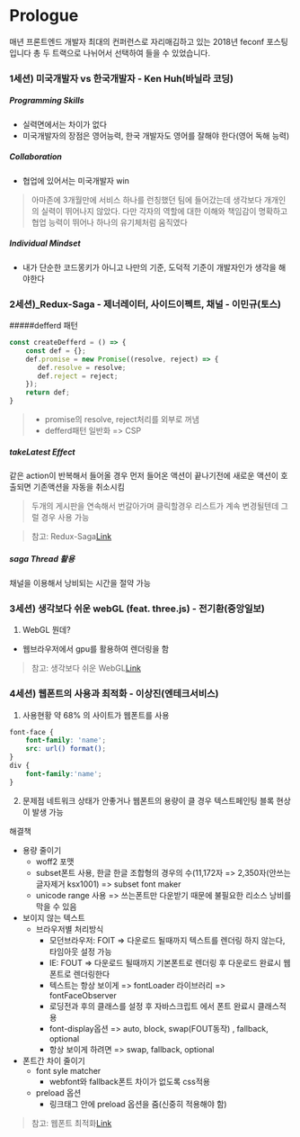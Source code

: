# Prologue
매년 프론트엔드 개발자 최대의 컨퍼런스로 자리매김하고 있는
2018년 feconf 포스팅입니다
총 두 트랙으로 나뉘어서 선택하여 들을 수 있었습니다.

### 1세션) 미국개발자 vs 한국개발자 - Ken Huh(바닐라 코딩)
##### Programming Skills
- 실력면에서는 차이가 없다
- 미국개발자의 장점은 영어능력, 한국 개발자도 영어를 잘해야 한다(영어 독해 능력)

##### Collaboration
- 협업에 있어서는 미국개발자 win
> 아마존에 3개월만에 서비스 하나를 런칭했던 팀에 들어갔는데 생각보다 개개인의 실력이 뛰어나지 않았다.
다만 각자의 역할에 대한 이해와 책임감이 명확하고 협업 능력이 뛰어나 하나의 유기체처럼 움직였다

##### Individual Mindset
- 내가 단순한 코드몽키가 아니고 나만의 기준, 도덕적 기준이 개발자인가 생각을 해야한다

### 2세션)_Redux-Saga - 제너레이터, 사이드이펙트, 채널 - 이민규(토스)
#####defferd 패턴
```js
const createDefferd = () => {
    const def = {};
    def.promise = new Promise((resolve, reject) => {
       def.resolve = resolve;
       def.reject = reject;
    });
    return def;
}
```
> - promise의 resolve, reject처리를 외부로 꺼냄
> - defferd패턴 일반화 => CSP
##### takeLatest Effect
같은 action이 반복해서 들어올 경우 
먼저 들어온 액션이 끝나기전에 새로운 액션이 호출되면 기존액션을 자동을 취소시킴
> 두개의 게시판을 연속해서 번갈아가며 클릭할경우 리스트가 계속 변경될텐데 그럴 경우 사용 가능

> 참고: Redux-Saga[Link](https://drive.google.com/file/d/1ttAVFSIo_2VANI-KIJIn0Sv2NUOKJI4m/view?usp=sharing)

##### saga Thread 활용
채널을 이용해서 낭비되는 시간을 절약 가능

### 3세션) 생각보다 쉬운 webGL (feat. three.js) - 전기환(중앙일보)
1. WebGL 뭔데?
- 웹브라우저에서 gpu를 활용하여 렌더링을 함

> 참고: 생각보다 쉬운 WebGL[Link](https://docs.google.com/presentation/d/1dAX9mid8tf2JaVGusy6rN_GeZPHcI3M9sY9Q2z02huU/edit?usp=sharing)

### 4세션) 웹폰트의 사용과 최적화 - 이상진(엔테크서비스)
1. 사용현황
약 68% 의 사이트가 웹폰트를 사용

```css
font-face {
    font-family: 'name';
    src: url() format();
}
div {
    font-family:'name';
}
```

2. 문제점
네트워크 상태가 안좋거나 웹폰트의 용량이 클 경우 텍스트페인팅 블록 현상이 발생 가능

해결책
 - 용량 줄이기 
   - woff2 포맷
   - subset폰트 사용, 한글 한글 조합형의 경우의 수(11,172자 => 2,350자(안쓰는글자제거 ksx1001) => subset font maker
   - unicode range 사용 => 쓰는폰트만 다운받기 때문에 불필요한 리소스 낭비를 막을 수 있음
 - 보이지 않는 텍스트
   - 브라우저별 처리방식
     - 모던브라우저: FOIT => 다운로드 될때까지 텍스트를 렌더링 하지 않는다, 타임아웃 설정 가능
     - IE: FOUT => 다운로드 될때까지 기본폰트로 렌더링 후 다운로드 완료시 웹폰트로 렌더링한다
     - 텍스트는 항상 보이게 => fontLoader 라이브러리 => fontFaceObserver
     - 로딩전과 후의 클래스를 설정 후 자바스크립트 에서 폰트 완료시 클래스적용
     - font-display옵션 => auto, block, swap(FOUT동작) , fallback, optional
     - 항상 보이게 하려면 => swap, fallback, optional
 - 폰트간 차이 줄이기
   - font syle matcher
     - webfont와 fallback폰트 차이가 없도록 css적용
   - preload 옵션
     - 링크태그 안에 preload 옵션을 줌(신중히 적용해야 함)

> 참고: 웹폰트 최적화[Link](https://slides.com/sangjinlee/webconf-2018-5#/)
            
 
